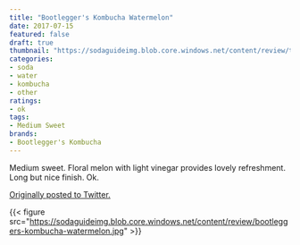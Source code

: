 ```yaml
---
title: "Bootlegger's Kombucha Watermelon"
date: 2017-07-15
featured: false
draft: true
thumbnail: "https://sodaguideimg.blob.core.windows.net/content/review/thumbs/bootleggers-kombucha-watermelon.jpg"
categories:
- soda
- water
- kombucha
- other
ratings:
- ok
tags:
- Medium Sweet
brands:
- Bootlegger's Kombucha
---
```


Medium sweet. Floral melon with light vinegar provides lovely refreshment. Long but nice finish. Ok.

[Originally posted to Twitter.](https://twitter.com/Cavorter/status/886283057162063873)

{{< figure src="https://sodaguideimg.blob.core.windows.net/content/review/bootleggers-kombucha-watermelon.jpg" >}}

